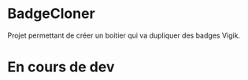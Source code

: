 # BadgeCloner
Projet permettant de créer un boitier qui va dupliquer des badges Vigik.
# En cours de dev
